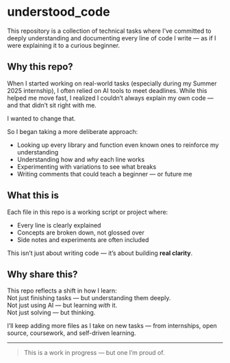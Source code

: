 # understood_code

This repository is a collection of technical tasks where I’ve committed to deeply understanding and documenting every line of code I write — as if I were explaining it to a curious beginner.

## Why this repo?

When I started working on real-world tasks (especially during my Summer 2025 internship), I often relied on AI tools to meet deadlines. While this helped me move fast, I realized I couldn’t always explain my own code — and that didn’t sit right with me.

I wanted to change that.

So I began taking a more deliberate approach:  
- Looking up every library and function even known ones to reinforce my understanding  
- Understanding how and *why* each line works  
- Experimenting with variations to see what breaks  
- Writing comments that could teach a beginner — or future me

## What this is

Each file in this repo is a working script or project where:
- Every line is clearly explained  
- Concepts are broken down, not glossed over  
- Side notes and experiments are often included

This isn’t just about writing code — it’s about building **real clarity**.

## Why share this?

This repo reflects a shift in how I learn:  
Not just finishing tasks — but understanding them deeply.  
Not just using AI — but learning *with* it.  
Not just solving — but thinking.

I’ll keep adding more files as I take on new tasks — from internships, open source, coursework, and self-driven learning.

---

> This is a work in progress — but one I’m proud of.
